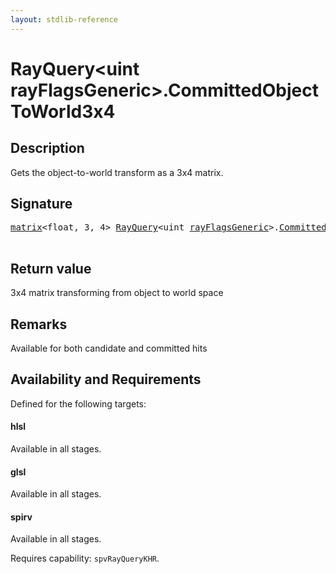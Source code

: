 ```yaml
---
layout: stdlib-reference
---
```


# RayQuery\<uint rayFlagsGeneric\>\.CommittedObjectToWorld3x4

## Description

Gets the object-to-world transform as a 3x4 matrix.



## Signature 

<pre>
<a href="../matrix/index.html" class="code_type">matrix</a>&lt;<span class="code_keyword">float</span>, 3, 4&gt; <a href="index.html" class="code_type">RayQuery</a>&lt;<span class="code_keyword">uint</span> <a href="index.html#decl-rayFlagsGeneric" class="code_var">rayFlagsGeneric</a>&gt;.<a href="committedobjecttoworld3x4-09fh.html">CommittedObjectToWorld3x4</a>();

</pre>

## Return value
3x4 matrix transforming from object to world space

## Remarks
Available for both candidate and committed hits


## Availability and Requirements

Defined for the following targets:

#### hlsl
Available in all stages.

#### glsl
Available in all stages.

#### spirv
Available in all stages.

Requires capability: `spvRayQueryKHR`.


